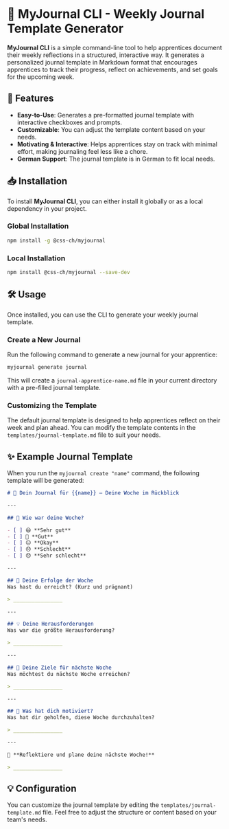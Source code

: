 # 📝 MyJournal CLI - Weekly Journal Template Generator

**MyJournal CLI** is a simple command-line tool to help apprentices document their weekly reflections in a structured, interactive way. It generates a personalized journal template in Markdown format that encourages apprentices to track their progress, reflect on achievements, and set goals for the upcoming week.

## 🚀 Features

- **Easy-to-Use**: Generates a pre-formatted journal template with interactive checkboxes and prompts.
- **Customizable**: You can adjust the template content based on your needs.
- **Motivating & Interactive**: Helps apprentices stay on track with minimal effort, making journaling feel less like a chore.
- **German Support**: The journal template is in German to fit local needs.

## 📥 Installation

To install **MyJournal CLI**, you can either install it globally or as a local dependency in your project.

### Global Installation

```bash
npm install -g @css-ch/myjournal
```

### Local Installation

```bash
npm install @css-ch/myjournal --save-dev
```

## 🛠️ Usage

Once installed, you can use the CLI to generate your weekly journal template.

### Create a New Journal

Run the following command to generate a new journal for your apprentice:

```bash
myjournal generate journal
```

This will create a `journal-apprentice-name.md` file in your current directory with a pre-filled journal template.

### Customizing the Template

The default journal template is designed to help apprentices reflect on their week and plan ahead. You can modify the template contents in the `templates/journal-template.md` file to suit your needs.

## ✨ Example Journal Template

When you run the `myjournal create "name"` command, the following template will be generated:

```markdown
# 📝 Dein Journal für {{name}} – Deine Woche im Rückblick

---

## 🌟 Wie war deine Woche?

- [ ] 😄 **Sehr gut**
- [ ] 🙂 **Gut**
- [ ] 😐 **Okay**
- [ ] 😞 **Schlecht**
- [ ] 😞 **Sehr schlecht**

---

## 💪 Deine Erfolge der Woche
Was hast du erreicht? (Kurz und prägnant)

> ________________

---

## 💡 Deine Herausforderungen
Was war die größte Herausforderung?

> ________________

---

## 🚀 Deine Ziele für nächste Woche
Was möchtest du nächste Woche erreichen?

> ________________

---

## 🙌 Was hat dich motiviert?
Was hat dir geholfen, diese Woche durchzuhalten?

> ________________

---

💬 **Reflektiere und plane deine nächste Woche!**

> ________________

```

## 💡 Configuration

You can customize the journal template by editing the `templates/journal-template.md` file. Feel free to adjust the structure or content based on your team's needs.
